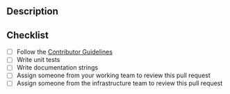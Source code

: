 ## Description

## Checklist
- [ ] Follow the [Contributor Guidelines](https://github.com/skypyproject/skypy/blob/develop/CONTRIBUTING.md)
- [ ] Write unit tests
- [ ] Write documentation strings
- [ ] Assign someone from your working team to review this pull request
- [ ] Assign someone from the infrastructure team to review this pull request
